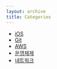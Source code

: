```yaml
---
layout: archive
title: Categories
---
```


<div class="post">
	<ul>
		<li><a href="./ios/">iOS</a></li>
		<li><a href="./git/">Git</a></li>
		<li><a href="./aws/">AWS</a></li>
		<li><a href="./os/">운영체제</a></li>
		<li><a href="./network/">네트워크</a></li>
	</ul>
</div>
